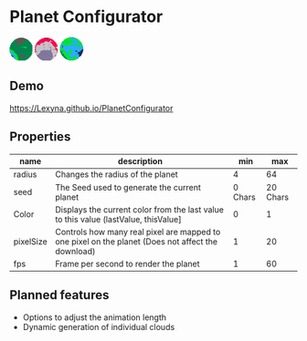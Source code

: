 # Planet Configurator

![samplePlanet1](https://github.com/Lexyna/PlanetConfigurator/blob/dev/res/gifs/samplePlanet.gif)
![samplePlanet2](https://github.com/Lexyna/PlanetConfigurator/blob/dev/res/gifs/samplePlanet2.gif)
![samplePlanet3](https://github.com/Lexyna/PlanetConfigurator/blob/dev/res/gifs/samplePlanet3.gif)

## Demo

https://Lexyna.github.io/PlanetConfigurator

## Properties
|name|description|min|max  |
|--|--|--|--|
| radius | Changes the radius of the planet | 4 | 64 |
| seed| The Seed used to generate the current planet | 0 Chars | 20 Chars  |
| Color | Displays the current color from the last value to this value (lastValue, thisValue] | 0 | 1 |
| pixelSize | Controls how many real pixel are mapped to one pixel on the planet (Does not affect the download) | 1 | 20 |
| fps | Frame per second to render the planet | 1 | 60 |

## Planned features

- Options to adjust the animation length 
- Dynamic generation of individual clouds


